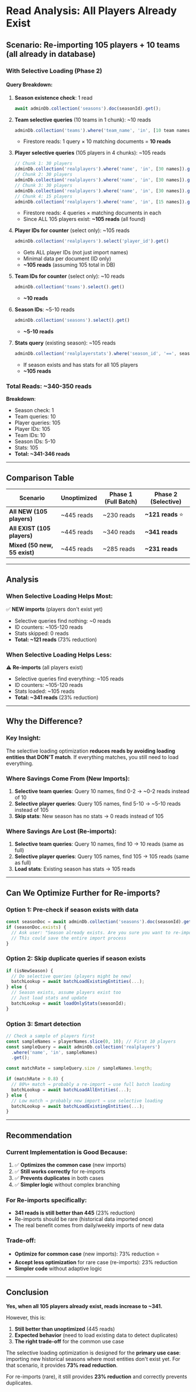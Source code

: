 # Read Analysis: All Players Already Exist

## Scenario: Re-importing 105 players + 10 teams (all already in database)

### With Selective Loading (Phase 2)

#### Query Breakdown:

1. **Season existence check**: 1 read
   ```typescript
   await adminDb.collection('seasons').doc(seasonId).get();
   ```

2. **Team selective queries** (10 teams in 1 chunk): ~10 reads
   ```typescript
   adminDb.collection('teams').where('team_name', 'in', [10 team names]).get()
   ```
   - Firestore reads: 1 query × 10 matching documents = **10 reads**

3. **Player selective queries** (105 players in 4 chunks): ~105 reads
   ```typescript
   // Chunk 1: 30 players
   adminDb.collection('realplayers').where('name', 'in', [30 names]).get()
   // Chunk 2: 30 players
   adminDb.collection('realplayers').where('name', 'in', [30 names]).get()
   // Chunk 3: 30 players
   adminDb.collection('realplayers').where('name', 'in', [30 names]).get()
   // Chunk 4: 15 players
   adminDb.collection('realplayers').where('name', 'in', [15 names]).get()
   ```
   - Firestore reads: 4 queries × matching documents in each
   - Since ALL 105 players exist: **~105 reads** (all found)

4. **Player IDs for counter** (select only): ~105 reads
   ```typescript
   adminDb.collection('realplayers').select('player_id').get()
   ```
   - Gets ALL player IDs (not just import names)
   - Minimal data per document (ID only)
   - **~105 reads** (assuming 105 total in DB)

5. **Team IDs for counter** (select only): ~10 reads
   ```typescript
   adminDb.collection('teams').select().get()
   ```
   - **~10 reads**

6. **Season IDs**: ~5-10 reads
   ```typescript
   adminDb.collection('seasons').select().get()
   ```
   - **~5-10 reads**

7. **Stats query** (existing season): ~105 reads
   ```typescript
   adminDb.collection('realplayerstats').where('season_id', '==', seasonId).get()
   ```
   - If season exists and has stats for all 105 players
   - **~105 reads**

### Total Reads: ~340-350 reads

**Breakdown**:
- Season check: 1
- Team queries: 10
- Player queries: 105
- Player IDs: 105
- Team IDs: 10
- Season IDs: 5-10
- Stats: 105
- **Total: ~341-346 reads**

---

## Comparison Table

| Scenario | Unoptimized | Phase 1 (Full Batch) | Phase 2 (Selective) |
|----------|-------------|---------------------|---------------------|
| **All NEW (105 players)** | ~445 reads | ~230 reads | **~121 reads** ⭐ |
| **All EXIST (105 players)** | ~445 reads | ~340 reads | **~341 reads** |
| **Mixed (50 new, 55 exist)** | ~445 reads | ~285 reads | **~231 reads** |

---

## Analysis

### When Selective Loading Helps Most:
✅ **NEW imports** (players don't exist yet)
- Selective queries find nothing: ~0 reads
- ID counters: ~105-120 reads
- Stats skipped: 0 reads
- **Total: ~121 reads** (73% reduction)

### When Selective Loading Helps Less:
⚠️ **Re-imports** (all players exist)
- Selective queries find everything: ~105 reads
- ID counters: ~105-120 reads  
- Stats loaded: ~105 reads
- **Total: ~341 reads** (23% reduction)

---

## Why the Difference?

### Key Insight:
The selective loading optimization **reduces reads by avoiding loading entities that DON'T match**. If everything matches, you still need to load everything.

### Where Savings Come From (New Imports):
1. **Selective team queries**: Query 10 names, find 0-2 → ~0-2 reads instead of 10
2. **Selective player queries**: Query 105 names, find 5-10 → ~5-10 reads instead of 105
3. **Skip stats**: New season has no stats → 0 reads instead of 105

### Where Savings Are Lost (Re-imports):
1. **Selective team queries**: Query 10 names, find 10 → 10 reads (same as full)
2. **Selective player queries**: Query 105 names, find 105 → 105 reads (same as full)
3. **Load stats**: Existing season has stats → 105 reads

---

## Can We Optimize Further for Re-imports?

### Option 1: Pre-check if season exists with data
```typescript
const seasonDoc = await adminDb.collection('seasons').doc(seasonId).get();
if (seasonDoc.exists) {
  // Ask user: "Season already exists. Are you sure you want to re-import?"
  // This could save the entire import process
}
```

### Option 2: Skip duplicate queries if season exists
```typescript
if (isNewSeason) {
  // Do selective queries (players might be new)
  batchLookup = await batchLoadExistingEntities(...);
} else {
  // Season exists, assume players exist too
  // Just load stats and update
  batchLookup = await loadOnlyStats(seasonId);
}
```

### Option 3: Smart detection
```typescript
// Check a sample of players first
const sampleNames = playerNames.slice(0, 10); // First 10 players
const sampleQuery = await adminDb.collection('realplayers')
  .where('name', 'in', sampleNames)
  .get();

const matchRate = sampleQuery.size / sampleNames.length;

if (matchRate > 0.8) {
  // 80%+ match → probably a re-import → use full batch loading
  batchLookup = await batchLoadAllEntities(...);
} else {
  // Low match → probably new import → use selective loading
  batchLookup = await batchLoadExistingEntities(...);
}
```

---

## Recommendation

### Current Implementation is Good Because:
1. ✅ **Optimizes the common case** (new imports)
2. ✅ **Still works correctly** for re-imports
3. ✅ **Prevents duplicates** in both cases
4. ✅ **Simpler logic** without complex branching

### For Re-imports specifically:
- **341 reads is still better than 445** (23% reduction)
- Re-imports should be rare (historical data imported once)
- The real benefit comes from daily/weekly imports of new data

### Trade-off:
- **Optimize for common case** (new imports): 73% reduction ⭐
- **Accept less optimization** for rare case (re-imports): 23% reduction
- **Simpler code** without adaptive logic

---

## Conclusion

**Yes, when all 105 players already exist, reads increase to ~341.**

However, this is:
1. **Still better than unoptimized** (445 reads)
2. **Expected behavior** (need to load existing data to detect duplicates)
3. **The right trade-off** for the common use case

The selective loading optimization is designed for the **primary use case**: importing new historical seasons where most entities don't exist yet. For that scenario, it provides **73% read reduction**.

For re-imports (rare), it still provides **23% reduction** and correctly prevents duplicates.
